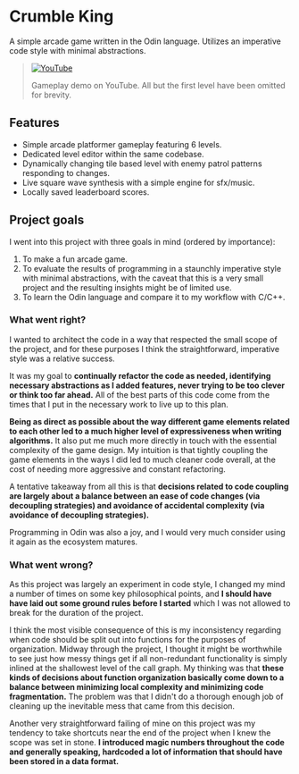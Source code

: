 # Crumble King
A simple arcade game written in the Odin language. Utilizes an imperative code style with minimal abstractions.

> [![YouTube](http://i.ytimg.com/vi/_o3g5q6HveA/hqdefault.jpg)](https://www.youtube.com/watch?v=_o3g5q6HveA)
>
> Gameplay demo on YouTube. All but the first level have been omitted for brevity.

## Features
- Simple arcade platformer gameplay featuring 6 levels.
- Dedicated level editor within the same codebase.
- Dynamically changing tile based level with enemy patrol patterns responding to changes.
- Live square wave synthesis with a simple engine for sfx/music.
- Locally saved leaderboard scores.
## Project goals
I went into this project with three goals in mind (ordered by importance):
1. To make a fun arcade game.
2. To evaluate the results of programming in a staunchly imperative style with minimal abstractions, with the caveat that this is a very small project and the resulting insights might be of limited use.
3. To learn the Odin language and compare it to my workflow with C/C++.

### What went right?
I wanted to architect the code in a way that respected the small scope of the project, and for these purposes I think the straightforward, imperative style was a relative success.

It was my goal to **continually refactor the code as needed, identifying necessary abstractions as I added features, never trying to be too clever or think too far ahead.** All of the best parts of this code come from the times that I put in the necessary work to live up to this plan.

**Being as direct as possible about the way different game elements related to each other led to a much higher level of expressiveness when writing algorithms.** It also put me much more directly in touch with the essential complexity of the game design. My intuition is that tightly coupling the game elements in the ways I did led to much cleaner code overall, at the cost of needing more aggressive and constant refactoring.

A tentative takeaway from all this is that **decisions related to code coupling are largely about a balance between an ease of code changes (via decoupling strategies) and avoidance of accidental complexity (via avoidance of decoupling strategies).**

Programming in Odin was also a joy, and I would very much consider using it again as the ecosystem matures.

### What went wrong?
As this project was largely an experiment in code style, I changed my mind a number of times on some key philosophical points, and **I should have have laid out some ground rules before I started** which I was not allowed to break for the duration of the project.

I think the most visible consequence of this is my inconsistency regarding when code should be split out into functions for the purposes of organization. Midway through the project, I thought it might be worthwhile to see just how messy things get if all non-redundant functionality is simply inlined at the shallowest level of the call graph. My thinking was that **these kinds of decisions about function organization basically come down to a balance between minimizing local complexity and minimizing code fragmentation.** The problem was that I didn't do a thorough enough job of cleaning up the inevitable mess that came from this decision.

Another very straightforward failing of mine on this project was my tendency to take shortcuts near the end of the project when I knew the scope was set in stone. **I introduced magic numbers throughout the code and generally speaking, hardcoded a lot of information that should have been stored in a data format.**
#
